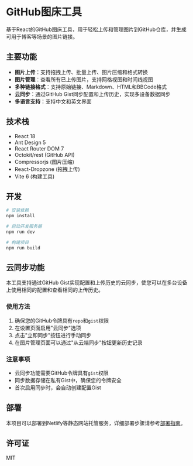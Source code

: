 # GitHub图床工具

基于React的GitHub图床工具，用于轻松上传和管理图片到GitHub仓库，并生成可用于博客等场景的图片链接。

## 主要功能

- **图片上传**：支持拖拽上传、批量上传、图片压缩和格式转换
- **图片管理**：查看所有已上传图片，支持网格视图和时间线视图
- **多种链接格式**：支持原始链接、Markdown、HTML和BBCode格式
- **云同步**：通过GitHub Gist同步配置和上传历史，实现多设备数据同步
- **多语言支持**：支持中文和英文界面

## 技术栈

- React 18
- Ant Design 5
- React Router DOM 7
- Octokit/rest (GitHub API)
- Compressorjs (图片压缩)
- React-Dropzone (拖拽上传)
- Vite 6 (构建工具)

## 开发

```bash
# 安装依赖
npm install

# 启动开发服务器
npm run dev

# 构建项目
npm run build
```

## 云同步功能

本工具支持通过GitHub Gist实现配置和上传历史的云同步，使您可以在多台设备上使用相同的配置和查看相同的上传历史。

### 使用方法

1. 确保您的GitHub令牌具有`repo`和`gist`权限
2. 在设置页面启用"云同步"选项
3. 点击"立即同步"按钮进行手动同步
4. 在图片管理页面可以通过"从云端同步"按钮更新历史记录

### 注意事项

- 云同步功能需要GitHub令牌具有`gist`权限
- 同步数据存储在私有Gist中，确保您的令牌安全
- 首次启用同步时，会自动创建配置Gist

## 部署

本项目可以部署到Netlify等静态网站托管服务，详细部署步骤请参考[部署指南](./DEPLOY.md)。

## 许可证

MIT
